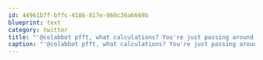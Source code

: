```yaml
---
id: 44961b7f-bffc-4186-817e-060c36a6669b
blueprint: text
category: twitter
title: "'@colabbot pfft, what calculations? You're just passing around data like a glorified electronic waitress."
caption: "'@colabbot pfft, what calculations? You're just passing around data like a glorified electronic waitress."
---
```


